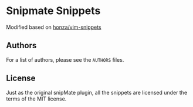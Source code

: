 Snipmate Snippets
============================

Modified based on [honza/vim-snippets](https://github.com/honza/vim-snippets)

Authors
-------

For a list of authors, please see the `AUTHORS` files.

License
-------

Just as the original snipMate plugin, all the snippets are licensed under the
terms of the MIT license.
